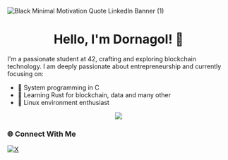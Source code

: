 ![Black Minimal Motivation Quote LinkedIn Banner (1)](https://github.com/user-attachments/assets/a6b98c54-a724-490b-929a-1da77aca87d1)
<h1 align="center">Hello, I'm Dornagol! 👋</h1>

I'm a passionate student at 42, crafting and exploring blockchain technology. I am deeply passionate about entrepreneurship and currently focusing on:

- 🎯 System programming in C
- 🦀 Learning Rust for blockchain, data and many other
- 🐧 Linux environment enthusiast

<p align="center">
  <a href="https://skillicons.dev">
    <img src="https://skillicons.dev/icons?i=py,solidity,c,linux" />
  </a>
</p>


### 🌐 Connect With Me
[![X](https://img.shields.io/badge/X-black.svg?logo=X&logoColor=white)](https://x.com/Dornagol)
